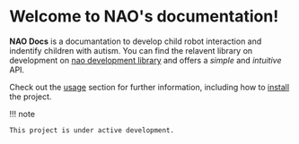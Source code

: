 <!-- {!README.md!} -->

# Welcome to NAO's documentation!

**NAO Docs** is a documantation to develop child robot interaction and indentify children with autism. You can find the relavent library on development on
[nao development library](https://github.com/hasithz/CSAAT_Nao) and offers
a *simple* and *intuitive* API.

Check out the [usage](usage) section for further information, including how to [install](usage#installation) the project.

!!! note

    This project is under active development.

